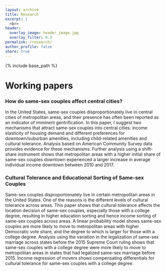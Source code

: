```yaml
---
layout: archive
title: Research
excerpt: |
  <br>
header:
  overlay_image: header_image.jpg
  overlay_filter: 0.3
permalink: /research/
author_profile: false
share: true
---
```

{% include base_path %}

<!--- below converts page to collection --->
<!---
{% for post in site.publications reversed %}
  {% include archive-single.html %}
{% endfor %}
--->

# Working papers

### How do same-sex couples affect central cities?
In the United States, same-sex couples disproportionately live in central cities of metropolitan areas, and their presence has often been reported as an indicator of imminent gentrification. In this paper, I suggest two mechanisms that attract same-sex couples into central cities: income elasticity of housing demand and different preferences for downtown/suburban amenities, including child-related amenities and cultural tolerance. Analysis based on American Community Survey data provides evidence for these mechanisms. Further analysis using a shift-share instrument shows that metropolitan areas with a higher initial share of same-sex couples downtown experienced a larger increase in average individual income downtown between 2010 and 2017.


<!-- * <b>Alcantara, R.</b>, Edwards, WB., Millet, G., Grabowski, A. [Predicting continuous ground reaction forces from accelerometers during uphill and downhill running: A Recurrent neural network solution.](https://doi.org/10.7717/peerj.12752) PeerJ (2022). -->

### Cultural Tolerance and Educational Sorting of Same-sex Couples
Same-sex couples disproportionately live in certain metropolitan areas in the United States. One of the reasons is the different levels of cultural tolerance across areas. This paper shows that cultural tolerance affects the location decision of same-sex couples, especially those with a college degree, resulting in higher education sorting and hence income sorting of same-sex couples across areas. A linear probability model shows same-sex couples are more likely to move to metropolitan areas with higher Democratic vote share, and the degree to which is larger for those with a college degree. Analysis using the variation in the legalization of same-sex marriage across states before the 2015 Supreme Court ruling shows that same-sex couples with a college degree were more likely to move to metropolitan areas in states that had legalized same-sex marriage before 2015. Income regression of movers shows compensating differentials for cultural tolerance for same-sex couples with a college degree.



